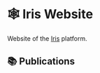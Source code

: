 # :spider_web: Iris Website

Website of the [Iris](https://github.com/dioptra-io/iris) platform.

## 📚 Publications

```
```
